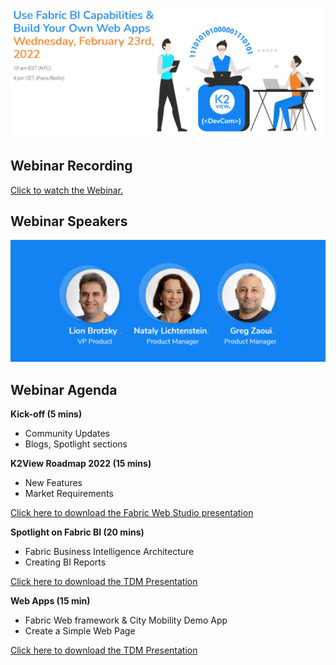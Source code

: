 ![](../images/webinar_20220223.PNG)
## Webinar Recording 

[Click to watch the Webinar.](https://www.youtube.com/watch?v=akJfFRElHwQ)

## Webinar Speakers

<img src="../images/webinar4_speakers.PNG"  />

## Webinar Agenda

**Kick-off (5 mins)** 

- Community Updates
- Blogs, Spotlight sections

**K2View Roadmap 2022 (15 mins)**

- New Features
- Market Requirements

[Click here to download the Fabric Web Studio presentation](WebStudioCommunityWebinar211027.pdf)

**Spotlight on Fabric BI (20 mins)**

- Fabric Business Intelligence Architecture
- Creating BI Reports

[Click here to download the TDM Presentation](TDMWebinar211027.pdf)

**Web Apps (15 min)**

- Fabric Web framework & City Mobility Demo App
- Create a Simple Web Page

[Click here to download the TDM Presentation](TDMWebinar211027.pdf)
